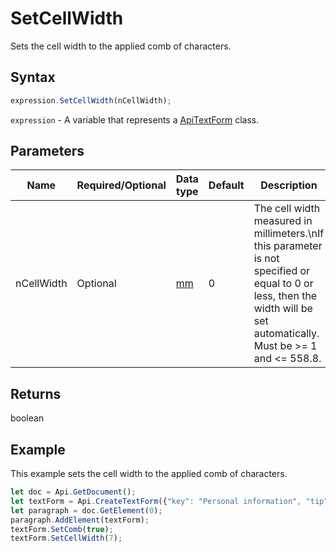 # SetCellWidth

Sets the cell width to the applied comb of characters.

## Syntax

```javascript
expression.SetCellWidth(nCellWidth);
```

`expression` - A variable that represents a [ApiTextForm](../ApiTextForm.md) class.

## Parameters

| **Name** | **Required/Optional** | **Data type** | **Default** | **Description** |
| ------------- | ------------- | ------------- | ------------- | ------------- |
| nCellWidth | Optional | [mm](../../Enumeration/mm.md) | 0 | The cell width measured in millimeters.\nIf this parameter is not specified or equal to 0 or less, then the width will be set automatically. Must be &gt;= 1 and &lt;= 558.8. |

## Returns

boolean

## Example

This example sets the cell width to the applied comb of characters.

```javascript editor-docx
let doc = Api.GetDocument();
let textForm = Api.CreateTextForm({"key": "Personal information", "tip": "Enter your first name", "required": true, "placeholder": "First name", "maxCharacters": 10, "multiLine": false, "autoFit": false});
let paragraph = doc.GetElement(0);
paragraph.AddElement(textForm);
textForm.SetComb(true);
textForm.SetCellWidth(7);
```

